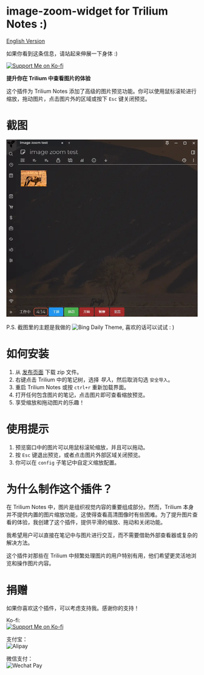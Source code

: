 # image-zoom-widget for Trilium Notes :)

[English Version](README.md)

如果你看到这条信息，请站起来伸展一下身体 :)

[![Support Me on Ko-fi](https://ko-fi.com/img/githubbutton_sm.svg)](https://ko-fi.com/nriver)

**提升你在 Trilium 中查看图片的体验**

这个插件为 Trilium Notes 添加了高级的图片预览功能。你可以使用鼠标滚轮进行缩放，拖动图片，点击图片外的区域或按下 `Esc` 键关闭预览。

# 截图

![image zoom](docs/image-zoom.webp)

P.S. 截图里的主题是我做的 ![Bing Daily Theme](https://github.com/Nriver/bing-daily-theme), 喜欢的话可以试试 : )

# 如何安装

1. 从 [发布页面](https://github.com/Nriver/image-zoom-widget/releases) 下载 zip 文件。
2. 右键点击 Trilium 中的笔记树，选择 *导入*，然后取消勾选 `安全导入`。
3. 重启 Trilium Notes 或按 `ctrl+r` 重新加载界面。
4. 打开任何包含图片的笔记，点击图片即可查看缩放预览。
5. 享受缩放和拖动图片的乐趣！

# 使用提示

1. 预览窗口中的图片可以用鼠标滚轮缩放，并且可以拖动。
2. 按 `Esc` 键退出预览，或者点击图片外部区域关闭预览。
3. 你可以在 `config` 子笔记中自定义缩放配置。

# 为什么制作这个插件？

在 Trilium Notes 中，图片是组织视觉内容的重要组成部分。然而，Trilium 本身并不提供内置的图片缩放功能，这使得查看高清图像时有些困难。为了提升图片查看的体验，我创建了这个插件，提供平滑的缩放、拖动和关闭功能。

我希望用户可以直接在笔记中与图片进行交互，而不需要借助外部查看器或复杂的解决方法。

这个插件对那些在 Trilium 中频繁处理图片的用户特别有用，他们希望更灵活地浏览和操作图片内容。

# 捐赠

如果你喜欢这个插件，可以考虑支持我。感谢你的支持！

Ko-fi:  
[![Support Me on Ko-fi](https://ko-fi.com/img/githubbutton_sm.svg)](https://ko-fi.com/nriver)

支付宝：  
![Alipay](https://github.com/Nriver/trilium-translation/raw/main/docs/alipay.png)

微信支付：  
![Wechat Pay](https://github.com/Nriver/trilium-translation/raw/main/docs/wechat_pay.png)
